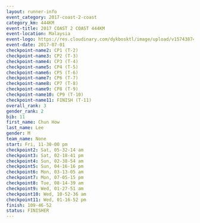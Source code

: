 ```yaml
---
layout: runner-info 
event_category: 2017-coast-2-coast 
category_km: 444KM 
event-title: 2017 COAST 2 COAST 444KM 
event-location: Malaysia 
event-logo: https://res.cloudinary.com/dykbosktl/image/upload/v1574387407/Logo/Logo_gcozjy.jpg 
event-date: 2017-07-01 
checkpoint-name2: CP1 (T-2) 
checkpoint-name3: CP2 (T-3) 
checkpoint-name4: CP3 (T-4) 
checkpoint-name5: CP4 (T-5) 
checkpoint-name6: CP5 (T-6) 
checkpoint-name7: CP6 (T-7) 
checkpoint-name8: CP7 (T-8) 
checkpoint-name9: CP8 (T-9) 
checkpoint-name10: CP9 (T-10) 
checkpoint-name11: FINISH (T-11) 
overall_rank: 3
gender_rank: 2
bib: 11
first_name: Chun How
last_name: Lee
gender: M
team_name: None
start: Fri, 11-30-00 pm
checkpoint2: Sat, 05-32-14 am
checkpoint3: Sat, 02-18-41 pm
checkpoint4: Sun, 02-38-54 am
checkpoint5: Sun, 04-16-16 pm
checkpoint6: Mon, 03-13-05 am
checkpoint7: Mon, 07-05-15 pm
checkpoint8: Tue, 08-14-39 am
checkpoint9: Wed, 01-27-51 am
checkpoint10: Wed, 10-52-36 am
checkpoint11: Wed, 01-16-52 pm
finish: 109-46-52
status: FINISHER
---
```

